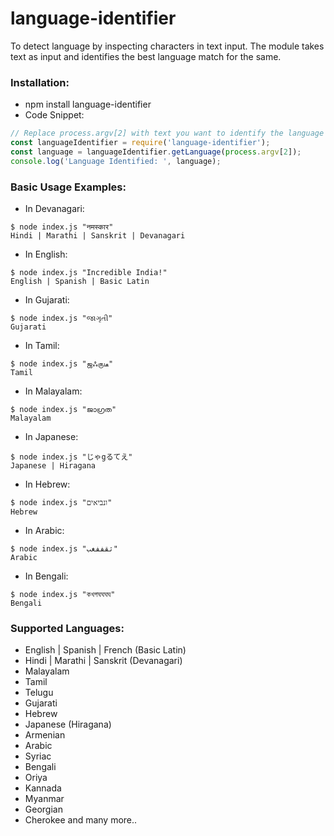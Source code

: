# language-identifier
To detect language by inspecting characters in text input. The module takes text as input and identifies the best language match for the same.

### Installation:

* npm install language-identifier
* Code Snippet:
```javascript
// Replace process.argv[2] with text you want to identify the language for
const languageIdentifier = require('language-identifier');
const language = languageIdentifier.getLanguage(process.argv[2]);
console.log('Language Identified: ', language);
```

### Basic Usage Examples:

* In Devanagari:
```
$ node index.js "नमस्कार"
Hindi | Marathi | Sanskrit | Devanagari
```

* In English:
```
$ node index.js "Incredible India!"
English | Spanish | Basic Latin
```

* In Gujarati:
```
$ node index.js "જાગૃતી"
Gujarati
```

* In Tamil:
```
$ node index.js "ஜஃருடீ"
Tamil
```

* In Malayalam:
```
$ node index.js "ജാഗ്രത"
Malayalam
```

* In Japanese:
```
$ node index.js "じゃgるてえ"
Japanese | Hiragana
```

* In Hebrew:
```
$ node index.js "ונביאים"  
Hebrew
```

* In Arabic:
```
$ node index.js "ثقففغب"
Arabic
```

* In Bengali:
```
$ node index.js "কখগঘঘঘঘ"
Bengali
```

### Supported Languages:

* English | Spanish | French (Basic Latin)
* Hindi | Marathi | Sanskrit (Devanagari)
* Malayalam
* Tamil
* Telugu
* Gujarati
* Hebrew
* Japanese (Hiragana)
* Armenian
* Arabic
* Syriac
* Bengali
* Oriya
* Kannada
* Myanmar
* Georgian
* Cherokee and many more..
